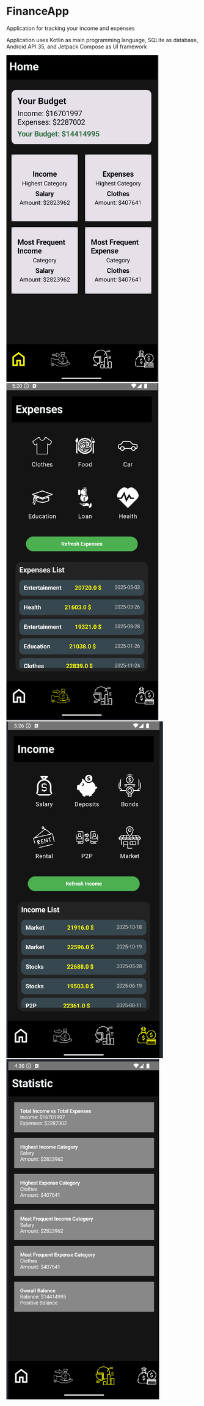 # FinanceApp
Application for tracking your income and expenses

Application uses Kotlin as main programming language, SQLite as database, Android API 35, and Jetpack Compose as UI framework  

![screenshot](home.png)  ![screenshot](exp.png) ![screenshot](inc.png) ![screenshot](stat.png)
